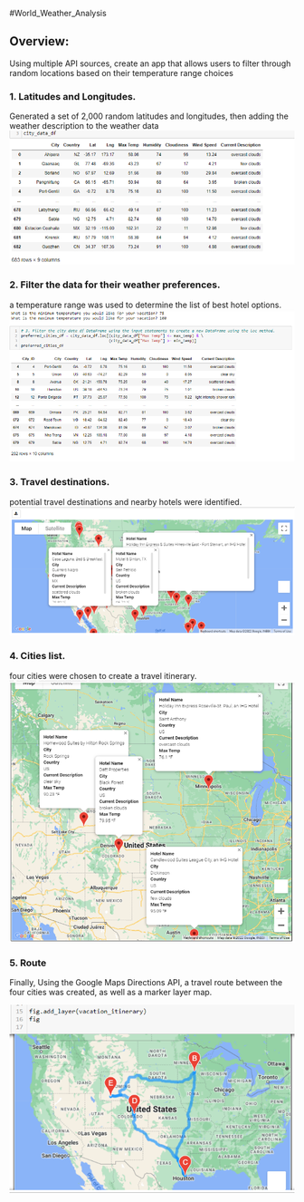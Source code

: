 #World_Weather_Analysis
## Overview:
Using multiple API sources, create an app that allows users to filter through random locations based on their temperature range choices
###  1.	Latitudes and Longitudes.
Generated a set of 2,000 random latitudes and longitudes, then adding the weather description to the weather data
![](img_api/api1.png)

###  2.	Filter the data for their weather preferences.
a temperature range was used to determine the list of best hotel options.
![](img_api/api2.png)

###  3.	Travel destinations. 
potential travel destinations and nearby hotels were identified.
![](img_api/api3.png)

###  4.	Cities list.
 four cities were chosen to create a travel itinerary.
![](img_api/api4.png)

###  5. Route
Finally, Using the Google Maps Directions API, a travel route between the four cities was created, as well as a marker layer map.

![](img_api/api5.png)

